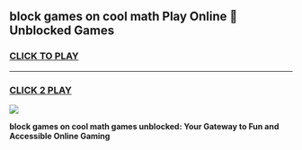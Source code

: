 
## block games on cool math Play Online 👋 Unblocked Games
<h3>
<a href="https://news.freeplayer.one?title=block_games_on_cool_math&ref=17CMG">CLICK TO PLAY</a></h3>
<hr>

<h3>
<a href="https://news.freeplayer.one?title=block_games_on_cool_math&ref=17CMG">CLICK 2 PLAY</a>
  
</h3>

<a href="https://news.freeplayer.one?title=block_games_on_cool_math&ref=17CMG/"><img src="https://clearcache.store/games.png"></a>


**block games on cool math games unblocked: Your Gateway to Fun and Accessible Online Gaming**
